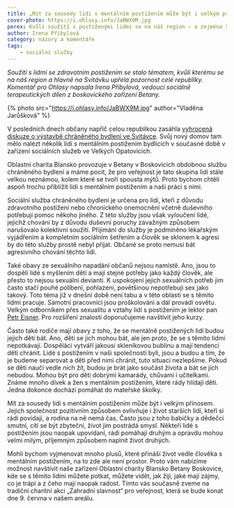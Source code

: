```yaml
---
title: „Mít za sousedy lidi s mentálním postižením může být i velkým přínosem.“
cover-photo: https://i.ohlasy.info/JaBWX9M.jpg
perex: Kvůli soužití s postiženými lidmi se na náš region – a zejména Svitávku – upřela pozornost celé republiky. Komentuje Irena Přibylová, vedoucí sociálně terapeutických dílen Betany.
author: Irena Přibylová
category: názory a komentáře
tags:
    - sociální služby
---
```


*Soužití s lidmi se zdravotním postižením se stalo tématem, kvůli kterému se na náš region a hlavně na Svitávku upřela pozornost celé republiky. Komentář pro Ohlasy napsala Irena Přibylová, vedoucí sociálně terapeutických dílen z boskovického zařízení Betany.*

{% photo src="https://i.ohlasy.info/JaBWX9M.jpg" author="Vladěna Jarůšková" %}

V posledních dnech občany napříč celou republikou zasáhla [vyhrocená diskuze o výstavbě chráněného bydlení ve Svitávce](https://ohlasy.info/clanky/2019/02/rozhovor-wetterova.html). Svůj nový domov tam mělo nalézt několik lidí s mentálním postižením bydlících v současné době v zařízení sociálních služeb ve Velkých Opatovicích.

Oblastní charita Blansko provozuje v Betany v Boskovicích obdobnou službu chráněného bydlení a máme pocit, že pro veřejnost je tato skupina lidí stále velkou neznámou, kolem které se tvoří spousta mýtů. Proto bychom chtěli aspoň trochu přiblížit lidi s mentálním postižením a naši práci s nimi.

Sociální služba chráněného bydlení je určena pro lidi, kteří z důvodu zdravotního postižení nebo chronického onemocnění včetně duševního potřebují pomoc někoho jiného. Z této služby jsou však vyloučeni lidé, jejichž chování by z důvodu duševní poruchy závažným způsobem narušovalo kolektivní soužití. Přijímání do služby je podmíněno lékařským vyjádřením a kompletním sociálním šetřením a člověk se sklonem k agresi by do této služby prostě nebyl přijat. Občané se proto nemusí bát agresivního chování těchto lidí.

Také obavy ze sexuálního napadání občanů nejsou namístě. Ano, jsou to dospělí lidé s myšlením dětí a mají stejné potřeby jako každý člověk, ale přesto to nejsou sexuální devianti. K uspokojení jejich sexuálních potřeb jim často stačí pouhé políbení, pohlazení, povětšinou nepotřebuji sex jako takový. Toto téma již v dnešní době není tabu a v této oblasti se s těmito lidmi pracuje. Samotní pracovníci jsou proškolováni a dál provádí osvětu. Velkým odborníkem přes sexualitu a vztahy lidí s postižením je lektor pan [Petr Eisner](http://www.petreisner.cz). Pro rozšíření znalostí doporučujeme navštívit jeho kurzy.

Často také rodiče mají obavy z toho, že se mentálně postižených lidí budou jejich děti bát. Ano, děti se jich mohou bát, ale jen proto, že se s těmito lidmi nepotkávají. Dospěláci vytváří jakousi skleníkovou bublinu a mají tendenci děti chránit. Lidé s postižením v naši společnosti byli, jsou a budou a tím, že je budeme separovat a děti před nimi chránit, tuto situaci nezlepšíme. Pokud se děti naučí vedle nich žít, budou je brát jako součást života a bát se jich nebudou. Mohou být pro děti dobrými kamarády, chůvami i učitelkami. Známe mnoho dívek a žen s mentálním postižením, které rády hlídají děti. Jedna dokonce dochází pomáhat do mateřské školky.

Mít za sousedy lidi s mentálním postižením může být i velkým přínosem. Jejich společnost pozitivním způsobem ovlivňuje i život starších lidí, kteří si rádi povídají, a rodina na ně nemá čas. Často jsou z toho babičky a dědečci smutní, cítí se být zbyteční, život jim postrádá smysl. Někteří lidé s postižením jsou naopak upovídaní, rádi pomáhají druhým a opravdu mohou velmi milým, příjemným způsobem naplnit život druhých.

Mohli bychom vyjmenovat mnoho plusů, které přináší život vedle člověka s mentálním postižením, na to zde ale není prostor. Proto vám nabízíme možnost navštívit naše zařízení Oblastní charity Blansko Betany Boskovice, kde se s těmito lidmi můžete potkat, můžete vidět, jak žijí, jaké mají zájmy, co je trápí a z čeho mají naopak radost. Tímto vás současně zveme na tradiční charitní akci „Zahradní slavnost“ pro veřejnost, která se bude konat dne 9. června v našem areálu.

